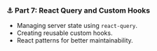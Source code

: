 ### ⚓ Part 7: React Query and Custom Hooks
- Managing server state using `react-query`.
- Creating reusable custom hooks.
- React patterns for better maintainability.